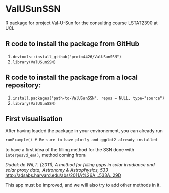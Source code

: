 # ValUSunSSN
R package for project Val-U-Sun for the consulting course LSTAT2390 at UCL

## R code to install the package from GitHub
1. `devtools::install_github("proto4426/ValUSunSSN")`
2. `library(ValUSunSSN)`

## R code to install the package from a local repository:
1. `install.packages("path-to-ValUSunSSN", repos = NULL, type="source")`
2. `library(ValUSunSSN)`


## First visualisation 

After having loaded the package in your environement, you can already run

`runExample() # Be sure to have plotly and ggplot2 already installed`

to have a first idea of the filling method for the SSN done with `interposvd_em()`, method coming from 

*Dudok de Wit,T. (2011), A method for filling gaps in solar irradiance and solar proxy data, Astronomy & Astrophysics, 533*
http://adsabs.harvard.edu/abs/2011A%26A...533A..29D

This app must be improved, and we will also try to add other methods in it. 
